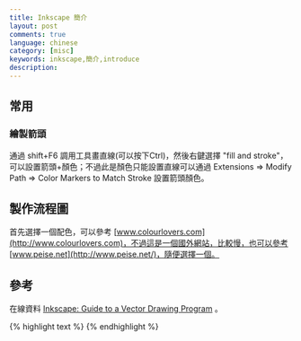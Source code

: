 ```yaml
---
title: Inkscape 簡介
layout: post
comments: true
language: chinese
category: [misc]
keywords: inkscape,簡介,introduce
description:
---
```



<!-- more -->


## 常用

### 繪製箭頭

通過 shift+F6 調用工具畫直線(可以按下Ctrl)，然後右鍵選擇 "fill and stroke"，可以設置箭頭+顏色；不過此是顏色只能設置直線可以通過 Extensions => Modify Path => Color Markers to Match Stroke 設置箭頭顏色。

## 製作流程圖

首先選擇一個配色，可以參考 [www.colourlovers.com](http://www.colourlovers.com)，不過這是一個國外網站，比較慢，也可以參考 [www.peise.net](http://www.peise.net/)，隨便選擇一個。


## 參考

在線資料 [Inkscape: Guide to a Vector Drawing Program](http://tavmjong.free.fr/INKSCAPE/MANUAL/html/) 。

{% highlight text %}
{% endhighlight %}
